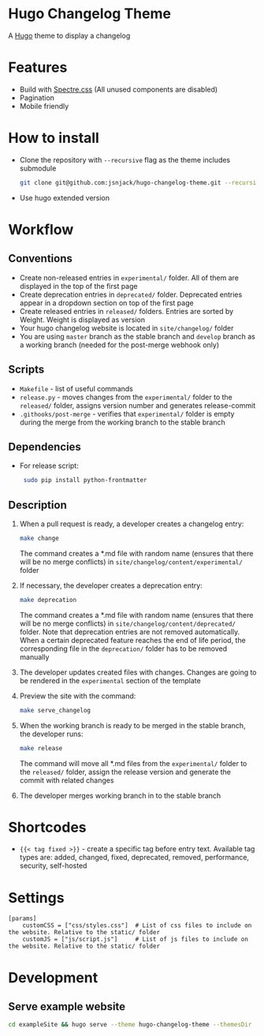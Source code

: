 Hugo Changelog Theme
=====

A [Hugo](https://gohugo.io/) theme to display a changelog

# Features
 - Build with [Spectre.css](https://picturepan2.github.io/spectre/) (All unused components are disabled)
 - Pagination
 - Mobile friendly

# How to install
 - Clone the repository with `--recursive` flag as the theme includes submodule
   ```bash
   git clone git@github.com:jsnjack/hugo-changelog-theme.git --recursive
   ```
 - Use hugo extended version

# Workflow

## Conventions
 - Create non-released entries in `experimental/` folder. All of them are displayed in the top of the first page
 - Create deprecation entries in `deprecated/` folder. Deprecated entries appear in a dropdown section on top of the first page
 - Create released entries in `released/` folders. Entries are sorted by Weight. Weight is displayed as version
 - Your hugo changelog website is located in `site/changelog/` folder
 - You are using `master` branch as the stable branch and `develop` branch as a working branch (needed for the post-merge webhook only)

## Scripts
 - `Makefile` - list of useful commands
 - `release.py` - moves changes from the `experimental/` folder to the `released/` folder, assigns version number and generates release-commit
 - `.githooks/post-merge` - verifies that `experimental/` folder is empty during the merge from the working branch to the stable branch

## Dependencies
 - For release script:
   ```bash
    sudo pip install python-frontmatter
   ```

## Description
1. When a pull request is ready, a developer creates a changelog entry:
   ```bash
   make change
   ```
   The command creates a *.md file with random name (ensures that there will be no merge conflicts) in `site/changelog/content/experimental/` folder

2. If necessary, the developer creates a deprecation entry:
   ```bash
   make deprecation
   ```
   The command creates a *.md file with random name (ensures that there will be no merge conflicts) in `site/changelog/content/deprecated/` folder.
   Note that deprecation entries are not removed automatically. When a certain deprecated feature reaches the end of life period, the corresponding
   file in the `deprecation/` folder has to be removed manually

3. The developer updates created files with changes. Changes are going to be rendered in the `experimental` section of the template

4. Preview the site with the command:
   ```bash
   make serve_changelog
   ```

5. When the working branch is ready to be merged in the stable branch, the developer runs:
   ```bash
   make release
   ```
   The command will move all *.md files from the `experimental/` folder to the `released/` folder, assign the release version and generate the commit with related changes

6. The developer merges working branch in to the stable branch


# Shortcodes
 - `{{< tag fixed >}}` - create a specific tag before entry text. Available tag types are: added, changed, fixed, deprecated, removed, performance, security, self-hosted

# Settings
```
[params]
    customCSS = ["css/styles.css"]  # List of css files to include on the website. Relative to the static/ folder
    customJS = ["js/script.js"]     # List of js files to include on the website. Relative to the static/ folder
```

# Development
## Serve example website
```bash
cd exampleSite && hugo serve --theme hugo-changelog-theme --themesDir ../../ --baseURL http://localhost/
```

